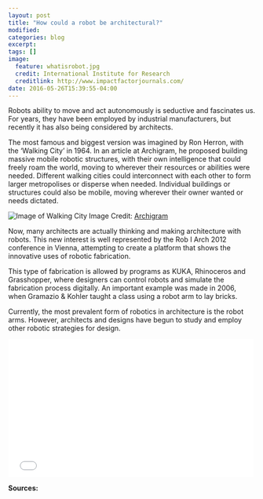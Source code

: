 ```yaml
---
layout: post
title: "How could a robot be architectural?"
modified:
categories: blog
excerpt:
tags: []
image:
  feature: whatisrobot.jpg
  credit: International Institute for Research
  creditlink: http://www.impactfactorjournals.com/
date: 2016-05-26T15:39:55-04:00
---
```


Robots ability to move and act autonomously is seductive and fascinates us. For years, they have been employed by industrial manufacturers, but recently it has also being considered by architects.

The most famous and biggest version was imagined by Ron Herron, with the ‘Walking City’ in 1964. In an article at Archigram, he proposed building massive mobile robotic structures, with their own intelligence that could freely roam the world, moving to wherever their resources or abilities were needed. Different walking cities could interconnect with each other to form larger metropolises or disperse when needed. Individual buildings or structures could also be mobile, moving wherever their owner wanted or needs dictated.

![Image of Walking City](https://marinaorru.github.io/images/archigram.jpg)
Image Credit: [Archigram](http://archigram.westminster.ac.uk/project.php?id=60)

Now, many architects are actually thinking and making architecture with robots. This new interest is well represented by the Rob I Arch 2012 conference in Vienna, attempting to create a platform that shows the innovative uses of robotic fabrication.

This type of fabrication is allowed by programs as KUKA, Rhinoceros and Grasshopper, where designers can control robots and simulate the fabrication process digitally. An important example was made in 2006, when Gramazio & Kohler taught a class using a robot arm to lay bricks.

Currently, the most prevalent form of robotics in architecture is the robot arms. However, architects and designs have begun to study and employ other robotic strategies for design.

<iframe src="//player.vimeo.com/video/149328392?title=0&amp;byline=0" width="500" height="281" frameborder="0"> </iframe>

**Sources:**


[jekyll-gh]: https://github.com/jekyll/jekyll
[jekyll]:    http://jekyllrb.com
